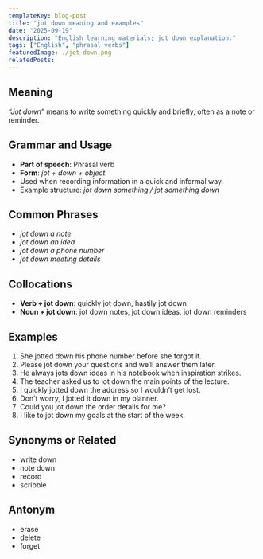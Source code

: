 ```yaml
---
templateKey: blog-post
title: "jot down meaning and examples"
date: "2025-09-19"
description: "English learning materials; jot down explanation."
tags: ["English", "phrasal verbs"]
featuredImage: ./jot-down.png
relatedPosts:
---
```


## Meaning

_“Jot down”_ means to write something quickly and briefly, often as a note or reminder.

## Grammar and Usage

- **Part of speech**: Phrasal verb
- **Form**: _jot + down + object_
- Used when recording information in a quick and informal way.
- Example structure: _jot down something / jot something down_

## Common Phrases

- _jot down a note_
- _jot down an idea_
- _jot down a phone number_
- _jot down meeting details_

## Collocations

- **Verb + jot down**: quickly jot down, hastily jot down
- **Noun + jot down**: jot down notes, jot down ideas, jot down reminders

## Examples

1. She jotted down his phone number before she forgot it.
2. Please jot down your questions and we’ll answer them later.
3. He always jots down ideas in his notebook when inspiration strikes.
4. The teacher asked us to jot down the main points of the lecture.
5. I quickly jotted down the address so I wouldn’t get lost.
6. Don’t worry, I jotted it down in my planner.
7. Could you jot down the order details for me?
8. I like to jot down my goals at the start of the week.

## Synonyms or Related

- write down
- note down
- record
- scribble

## Antonym

- erase
- delete
- forget
